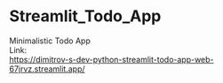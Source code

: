 # Streamlit_Todo_App
Minimalistic Todo App
<br>
Link:
<br>
https://dimitrov-s-dev-python-streamlit-todo-app-web-67jrvz.streamlit.app/
